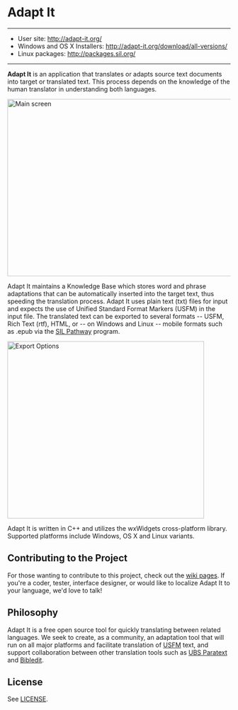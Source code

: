 # Adapt It

---

- User site: http://adapt-it.org/
- Windows and OS X Installers: http://adapt-it.org/download/all-versions/
- Linux packages: http://packages.sil.org/

---

**Adapt It** is an application that translates or adapts source text documents into target or translated text. This process depends on the knowledge of the human translator in understanding both languages. 

<img src="https://github.com/adapt-it/adaptit/blob/master/res/screenshots/ai_main.png" width=512 height=400 alt="Main screen" title="Main screen" />

Adapt It maintains a Knowledge Base which stores word and phrase adaptations that can be automatically inserted into the target text, thus speeding the translation process. Adapt It uses plain text (txt) files for input and expects the use of Unified Standard Format Markers (USFM) in the input file. The translated text can be exported to several formats -- USFM, Rich Text (rtf), HTML, or -- on Windows and Linux -- mobile formats such as .epub via the [SIL Pathway](http://pathway.sil.org/) program.

<img src="https://github.com/adapt-it/adaptit/blob/master/res/screenshots/ai_export.png" width=444 height=400 alt="Export Options" title="Export Options" />

Adapt It is written in C++ and utilizes the wxWidgets cross-platform library. Supported platforms include Windows, OS X and Linux variants.

## Contributing to the Project

For those wanting to contribute to this project, check out the [wiki pages](https://github.com/adapt-it/adaptit/wiki). If you're a coder, tester, interface designer, or would like to localize Adapt It to your language, we'd love to talk!

## Philosophy

Adapt It is a free open source tool for quickly translating between related languages. We seek to create, as a community, an adaptation tool that will run on all major platforms and facilitate translation of [USFM](http://paratext.ubs-translations.org/about/usfm) text, and support collaboration between other translation tools such as [UBS Paratext](http://paratext.ubs-translations.org/) and [Bibledit](https://sites.google.com/site/bibledit/).

## License

See [LICENSE](https://github.com/adapt-it/adaptit/blob/master/license/LICENSING.txt).
